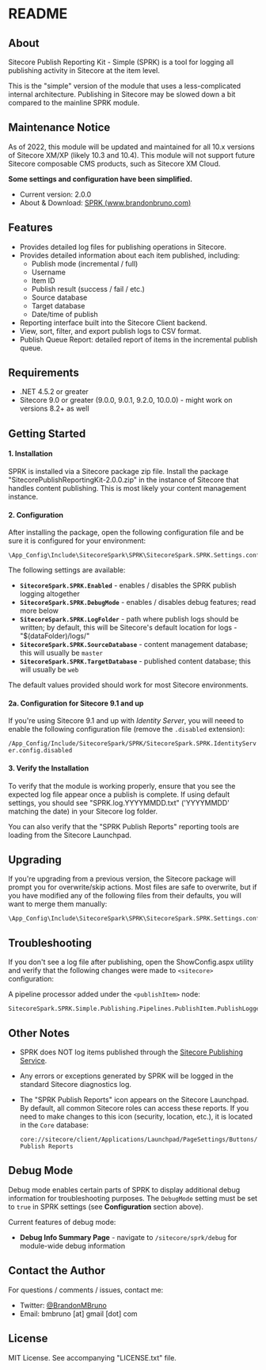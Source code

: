# README #

## About

Sitecore Publish Reporting Kit - Simple (SPRK) is a tool for logging all publishing activity in Sitecore at the item level.

This is the "simple" version of the module that uses a less-complicated internal architecture. Publishing in Sitecore may be slowed down a bit compared to the mainline SPRK module.

## Maintenance Notice

As of 2022, this module will be updated and maintained for all 10.x versions of Sitecore XM/XP (likely 10.3 and 10.4). This module will not support future Sitecore composable CMS products, such as Sitecore XM Cloud.

**Some settings and configuration have been simplified.**

* Current version: 2.0.0
* About & Download: [SPRK (www.brandonbruno.com)](https://www.brandonbruno.com/sections/development/sprk.html)

## Features

* Provides detailed log files for publishing operations in Sitecore.
* Provides detailed information about each item published, including:
  * Publish mode (incremental / full)
  * Username
  * Item ID
  * Publish result (success / fail / etc.)
  * Source database
  * Target database
  * Date/time of publish
* Reporting interface built into the Sitecore Client backend.
* View, sort, filter, and export publish logs to CSV format.
* Publish Queue Report: detailed report of items in the incremental publish queue.

## Requirements

* .NET 4.5.2 or greater
* Sitecore 9.0 or greater (9.0.0, 9.0.1, 9.2.0, 10.0.0) - might work on versions 8.2+ as well

## Getting Started

#### 1. Installation

SPRK is installed via a Sitecore package zip file. Install the package "SitecorePublishReportingKit-2.0.0.zip" in the instance of Sitecore that handles content publishing. This is most likely your content management instance.

#### 2. Configuration

After installing the package, open the following configuration file and be sure it is configured for your environment:

```
\App_Config\Include\SitecoreSpark\SPRK\SitecoreSpark.SPRK.Settings.config
```

The following settings are available:

* **`SitecoreSpark.SPRK.Enabled`** - enables / disables the SPRK publish logging altogether
* **`SitecoreSpark.SPRK.DebugMode`** - enables / disables debug features; read more below
* **`SitecoreSpark.SPRK.LogFolder`** - path where publish logs should be written; by default, this will be Sitecore's default location for logs - "$(dataFolder)/logs/"
* **`SitecoreSpark.SPRK.SourceDatabase`** - content management database; this will usually be `master`
* **`SitecoreSpark.SPRK.TargetDatabase`** - published content database; this will usually be `web`

The default values provided should work for most Sitecore environments.

#### 2a. Configuration for Sitecore 9.1 and up

If you're using Sitecore 9.1 and up with _Identity Server_, you will neeed to enable the following configuration file (remove the `.disabled` extension):

`/App_Config/Include/SitecoreSpark/SPRK/SitecoreSpark.SPRK.IdentityServer.config.disabled`

#### 3. Verify the Installation

To verify that the module is working properly, ensure that you see the expected log file appear once a publish is complete. If using default settings, you should see "SPRK.log.YYYYMMDD.txt" ('YYYYMMDD' matching the date) in your Sitecore log folder.

You can also verify that the "SPRK Publish Reports" reporting tools are loading from the Sitecore Launchpad.

## Upgrading

If you're upgrading from a previous version, the Sitecore package will prompt you for overwrite/skip actions. Most files are safe to overwrite, but if you have modified any of the following files from their defaults, you will want to merge them manually:

```
\App_Config\Include\SitecoreSpark\SPRK\SitecoreSpark.SPRK.Settings.config
```

## Troubleshooting 

If you don't see a log file after publishing, open the ShowConfig.aspx utility and verify that the following changes were made to `<sitecore>` configuration:

A pipeline processor added under the `<publishItem>` node:

```
SitecoreSpark.SPRK.Simple.Publishing.Pipelines.PublishItem.PublishLoggerProcessor
```

## Other Notes

* SPRK does NOT log items published through the [Sitecore Publishing Service](https://dev.sitecore.net/Downloads/Sitecore_Publishing_Service.aspx).

* Any errors or exceptions generated by SPRK will be logged in the standard Sitecore diagnostics log.

* The "SPRK Publish Reports" icon appears on the Sitecore Launchpad. By default, all common Sitecore roles can access these reports. If you need to make changes to this icon (security, location, etc.), it is located in the `Core` database:

  ```
  core://sitecore/client/Applications/Launchpad/PageSettings/Buttons/Tools/SPRK Publish Reports
  ```

## Debug Mode

Debug mode enables certain parts of SPRK to display additional debug information for troubleshooting purposes. The `DebugMode` setting must be set to `true` in SPRK settings (see **Configuration** section above).

Current features of debug mode:

* **Debug Info Summary Page** - navigate to `/sitecore/sprk/debug` for module-wide debug information

## Contact the Author

For questions / comments / issues, contact me:
* Twitter: [@BrandonMBruno](https://www.twitter.com/BrandonMBruno)
* Email: bmbruno [at] gmail [dot] com
 
## License

MIT License. See accompanying "LICENSE.txt" file.
